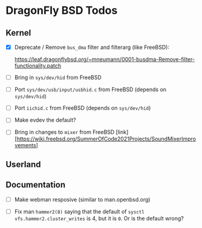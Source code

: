 # DragonFly BSD Todos

## Kernel

- [x] Deprecate / Remove `bus_dma` filter and filterarg (like FreeBSD):

    https://leaf.dragonflybsd.org/~mneumann/0001-busdma-Remove-filter-functionality.patch

- [ ] Bring in `sys/dev/hid` from FreeBSD

- [ ] Port `sys/dev/usb/input/usbhid.c` from FreeBSD (depends on `sys/dev/hid`)

- [ ] Port `iichid.c` from FreeBSD (depends on `sys/dev/hid`)

- [ ] Make evdev the default?

- [ ] Bring in changes to `mixer` from FreeBSD
  [link][https://wiki.freebsd.org/SummerOfCode2021Projects/SoundMixerImprovements]

## Userland

## Documentation

- [ ] Make webman resposive (similar to man.openbsd.org)

- [ ] Fix man `hammer2(8)` saying that the default of `sysctl
  vfs.hammer2.cluster_writes` is 4, but it is `0`. Or is the default wrong?


